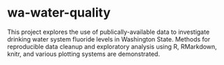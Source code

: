 # wa-water-quality

This project explores the use of publically-available data to investigate drinking water system fluoride levels in Washington State. Methods for reproducible data cleanup and exploratory analysis using R, RMarkdown, knitr, and various plotting systems are demonstrated.
